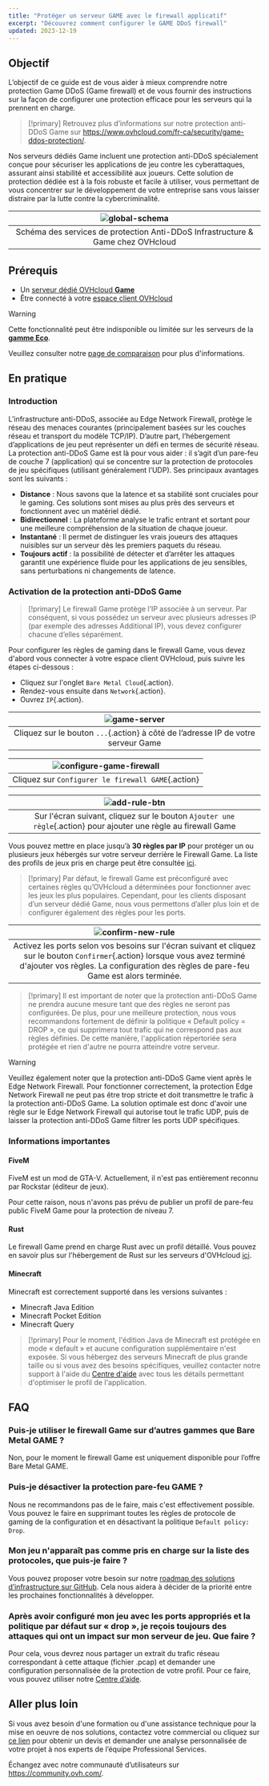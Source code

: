 ```yaml
---
title: "Protéger un serveur GAME avec le firewall applicatif"
excerpt: "Découvrez comment configurer le GAME DDoS firewall"
updated: 2023-12-19
---
```


## Objectif

L’objectif de ce guide est de vous aider à mieux comprendre notre protection Game DDoS (Game firewall) et de vous fournir des instructions sur la façon de configurer une protection efficace pour les serveurs qui la prennent en charge.

> [!primary]
> Retrouvez plus d’informations sur notre protection anti-DDoS Game sur <https://www.ovhcloud.com/fr-ca/security/game-ddos-protection/>.
>

Nos serveurs dédiés Game incluent une protection anti-DDoS spécialement conçue pour sécuriser les applications de jeu contre les cyberattaques, assurant ainsi stabilité et accessibilité aux joueurs. Cette solution de protection dédiée est à la fois robuste et facile à utiliser, vous permettant de vous concentrer sur le développement de votre entreprise sans vous laisser distraire par la lutte contre la cybercriminalité.

| ![global-schema](images/global_schema_focus_game.png) |
|:--:|
| Schéma des services de protection Anti-DDoS Infrastructure & Game chez OVHcloud |

## Prérequis

- Un [serveur dédié OVHcloud **Game**](https://www.ovhcloud.com/fr-ca/bare-metal/prices/#filterType=range_element&filterValue=game)
- Être connecté à votre [espace client OVHcloud](/links/manager)

> [!warning]
> Cette fonctionnalité peut être indisponible ou limitée sur les serveurs de la [**gamme Eco**](https://eco.ovhcloud.com/fr/about/).
>
> Veuillez consulter notre [page de comparaison](https://eco.ovhcloud.com/fr/compare/) pour plus d'informations.

## En pratique

### Introduction

L’infrastructure anti-DDoS, associée au Edge Network Firewall, protège le réseau des menaces courantes (principalement basées sur les couches réseau et transport du modèle TCP/IP). D’autre part, l’hébergement d’applications de jeu peut représenter un défi en termes de sécurité réseau. La protection anti-DDoS Game est là pour vous aider : il s’agit d’un pare-feu de couche 7 (application) qui se concentre sur la protection de protocoles de jeu spécifiques (utilisant généralement l’UDP). Ses principaux avantages sont les suivants :

- **Distance** : Nous savons que la latence et sa stabilité sont cruciales pour le gaming. Ces solutions sont mises au plus près des serveurs et fonctionnent avec un matériel dédié.
- **Bidirectionnel** : La plateforme analyse le trafic entrant et sortant pour une meilleure compréhension de la situation de chaque joueur.
- **Instantané** : Il permet de distinguer les vrais joueurs des attaques nuisibles sur un serveur dès les premiers paquets du réseau.
- **Toujours actif** : la possibilité de détecter et d’arrêter les attaques garantit une expérience fluide pour les applications de jeu sensibles, sans perturbations ni changements de latence.

### Activation de la protection anti-DDoS Game

> [!primary]
> Le firewall Game protège l’IP associée à un serveur. Par conséquent, si vous possédez un serveur avec plusieurs adresses IP (par exemple des adresses Additional IP), vous devez configurer chacune d’elles séparément.
>

Pour configurer les règles de gaming dans le firewall Game, vous devez d'abord vous connecter à votre espace client OVHcloud, puis suivre les étapes ci-dessous :

- Cliquez sur l'onglet `Bare Metal Cloud`{.action}.
- Rendez-vous ensuite dans `Network`{.action}.
- Ouvrez `IP`{.action}.

| ![game-server](images/firewall_game_01_blur.png) |
|:--:|
| Cliquez sur le bouton `...`{.action} à côté de l’adresse IP de votre serveur Game |

| ![configure-game-firewall](images/firewall_game_02.png) |
|:--:|
| Cliquez sur `Configurer le firewall GAME`{.action} |

| ![add-rule-btn](images/firewall_game_03.png) |
|:--:|
| Sur l'écran suivant, cliquez sur le bouton `Ajouter une règle`{.action} pour ajouter une règle au firewall Game |

Vous pouvez mettre en place jusqu’à **30 règles par IP** pour protéger un ou plusieurs jeux hébergés sur votre serveur derrière le Firewall Game. La liste des profils de jeux pris en charge peut être consultée [ici](https://www.ovhcloud.com/fr-ca/security/game-ddos-protection/).

> [!primary]
> Par défaut, le firewall Game est préconfiguré avec certaines règles qu’OVHcloud a déterminées pour fonctionner avec les jeux les plus populaires. Cependant, pour les clients disposant d’un serveur dédié Game, nous vous permettons d’aller plus loin et de configurer également des règles pour les ports.
>

| ![confirm-new-rule](images/firewall_game_04.png) |
|:--:|
| Activez les ports selon vos besoins sur l'écran suivant et cliquez sur le bouton `Confirmer`{.action} lorsque vous avez terminé d'ajouter vos règles. La configuration des règles de pare-feu Game est alors terminée. |

> [!primary]
> Il est important de noter que la protection anti-DDoS Game ne prendra aucune mesure tant que des règles ne seront pas configurées.
> De plus, pour une meilleure protection, nous vous recommandons fortement de définir la politique « Default policy = DROP », ce qui supprimera tout trafic qui ne correspond pas aux règles définies. De cette manière, l'application répertoriée sera protégée et rien d'autre ne pourra atteindre votre serveur.
>

> [!warning]
> Veuillez également noter que la protection anti-DDoS Game vient après le Edge Network Firewall. Pour fonctionner correctement, la protection Edge Network Firewall ne peut pas être trop stricte et doit transmettre le trafic à la protection anti-DDoS Game. La solution optimale est donc d'avoir une règle sur le Edge Network Firewall qui autorise tout le trafic UDP, puis de laisser la protection anti-DDoS Game filtrer les ports UDP spécifiques.
>

### Informations importantes

#### FiveM

FiveM est un mod de GTA-V. Actuellement, il n'est pas entièrement reconnu par Rockstar (éditeur de jeux).

Pour cette raison, nous n'avons pas prévu de publier un profil de pare-feu public FiveM Game pour la protection de niveau 7.

#### Rust

Le firewall Game prend en charge Rust avec un profil détaillé. Vous pouvez en savoir plus sur l'hébergement de Rust sur les serveurs d'OVHcloud [ici](https://www.ovhcloud.com/en/bare-metal/game/rust-server/).

#### Minecraft

Minecraft est correctement supporté dans les versions suivantes :

- Minecraft Java Edition
- Minecraft Pocket Edition
- Minecraft Query

> [!primary]
> Pour le moment, l'édition Java de Minecraft est protégée en mode « default » et aucune configuration supplémentaire n'est exposée. Si vous hébergez des serveurs Minecraft de plus grande taille ou si vous avez des besoins spécifiques, veuillez contacter notre support à l'aide du [Centre d'aide](https://help.ovhcloud.com/csm?id=csm_get_help) avec tous les détails permettant d'optimiser le profil de l'application.
>

## FAQ

### Puis-je utiliser le firewall Game sur d’autres gammes que Bare Metal GAME ?

Non, pour le moment le firewall Game est uniquement disponible pour l’offre Bare Metal GAME.

### Puis-je désactiver la protection pare-feu GAME ?

Nous ne recommandons pas de le faire, mais c'est effectivement possible. Vous pouvez le faire en supprimant toutes les règles de protocole de gaming de la configuration et en désactivant la politique `Default policy: Drop`.

### Mon jeu n'apparaît pas comme pris en charge sur la liste des protocoles, que puis-je faire ?

Vous pouvez proposer votre besoin sur notre [roadmap des solutions d’infrastructure sur GitHub](https://github.com/orgs/ovh/projects/16/views/14). Cela nous aidera à décider de la priorité entre les prochaines fonctionnalités à développer.

### Après avoir configuré mon jeu avec les ports appropriés et la politique par défaut sur « drop », je reçois toujours des attaques qui ont un impact sur mon serveur de jeu. Que faire ?

Pour cela, vous devrez nous partager un extrait du trafic réseau correspondant à cette attaque (fichier .pcap) et demander une configuration personnalisée de la protection de votre profil. Pour ce faire, vous pouvez utiliser notre [Centre d’aide](https://help.ovhcloud.com/csm?id=csm_get_help).

## Aller plus loin

Si vous avez besoin d'une formation ou d'une assistance technique pour la mise en oeuvre de nos solutions, contactez votre commercial ou cliquez sur [ce lien](https://www.ovhcloud.com/fr-ca/professional-services/) pour obtenir un devis et demander une analyse personnalisée de votre projet à nos experts de l’équipe Professional Services.

Échangez avec notre communauté d’utilisateurs sur <https://community.ovh.com/>.
